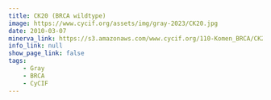 ```yaml
---
title: CK20 (BRCA wildtype)
image: https://www.cycif.org/assets/img/gray-2023/CK20.jpg
date: 2010-03-07
minerva_link: https://s3.amazonaws.com/www.cycif.org/110-Komen_BRCA/CK20/index.html
info_link: null
show_page_link: false
tags:
    - Gray
    - BRCA
    - CyCIF
---
```

